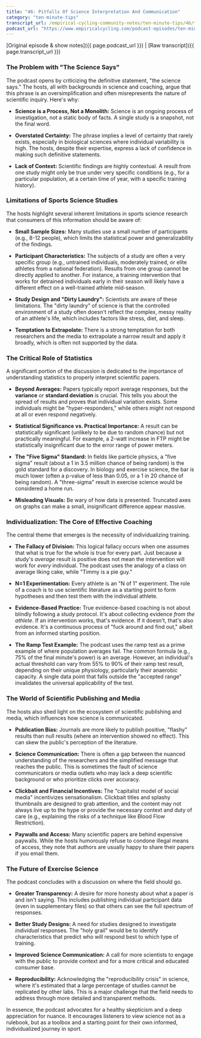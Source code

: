 ```yaml
---
title: "46: Pitfalls Of Science Interpretation And Communication"
category: "ten-minute-tips"
transcript_url: /empirical-cycling-community-notes/ten-minute-tips/46/tmt46 science interpretation (transcribed on 07-Aug-2025 11-57-31).txt
podcast_url: "https://www.empiricalcycling.com/podcast-episodes/ten-minute-tips-46-pitfalls-of-science-interpretation-and-communication"
---
```


[Original episode & show notes]({{ page.podcast_url }})   \|   [Raw transcript]({{ page.transcript_url }})

### The Problem with "The Science Says"

The podcast opens by criticizing the definitive statement, "the science says." The hosts, all with backgrounds in science and coaching, argue that this phrase is an oversimplification and often misrepresents the nature of scientific inquiry. Here's why:

-   **Science is a Process, Not a Monolith:** Science is an ongoing process of investigation, not a static body of facts. A single study is a snapshot, not the final word.
    
-   **Overstated Certainty:** The phrase implies a level of certainty that rarely exists, especially in biological sciences where individual variability is high. The hosts, despite their expertise, express a lack of confidence in making such definitive statements.
    
-   **Lack of Context:** Scientific findings are highly contextual. A result from one study might only be true under very specific conditions (e.g., for a particular population, at a certain time of year, with a specific training history).
    

### Limitations of Sports Science Studies

The hosts highlight several inherent limitations in sports science research that consumers of this information should be aware of:

-   **Small Sample Sizes:** Many studies use a small number of participants (e.g., 8-12 people), which limits the statistical power and generalizability of the findings.
    
-   **Participant Characteristics:** The subjects of a study are often a very specific group (e.g., untrained individuals, moderately trained, or elite athletes from a national federation). Results from one group cannot be directly applied to another. For instance, a training intervention that works for detrained individuals early in their season will likely have a different effect on a well-trained athlete mid-season.
    
-   **Study Design and "Dirty Laundry":** Scientists are aware of these limitations. The "dirty laundry" of science is that the controlled environment of a study often doesn't reflect the complex, messy reality of an athlete's life, which includes factors like stress, diet, and sleep.
    
-   **Temptation to Extrapolate:** There is a strong temptation for both researchers and the media to extrapolate a narrow result and apply it broadly, which is often not supported by the data.
    

### The Critical Role of Statistics

A significant portion of the discussion is dedicated to the importance of understanding statistics to properly interpret scientific papers.

-   **Beyond Averages:** Papers typically report average responses, but the **variance** or **standard deviation** is crucial. This tells you about the spread of results and proves that individual variation exists. Some individuals might be "hyper-responders," while others might not respond at all or even respond negatively.
    
-   **Statistical Significance vs. Practical Importance:** A result can be statistically significant (unlikely to be due to random chance) but not practically meaningful. For example, a 2-watt increase in FTP might be statistically insignificant due to the error range of power meters.
    
-   **The "Five Sigma" Standard:** In fields like particle physics, a "five sigma" result (about a 1 in 3.5 million chance of being random) is the gold standard for a discovery. In biology and exercise science, the bar is much lower (often a p-value of less than 0.05, or a 1 in 20 chance of being random). A "three-sigma" result in exercise science would be considered a home run.
    
-   **Misleading Visuals:** Be wary of how data is presented. Truncated axes on graphs can make a small, insignificant difference appear massive.
    

### Individualization: The Core of Effective Coaching

The central theme that emerges is the necessity of individualizing training.

-   **The Fallacy of Division:** This logical fallacy occurs when one assumes that what is true for the whole is true for every part. Just because a study's _average_ result is positive does not mean the intervention will work for _every_ individual. The podcast uses the analogy of a class on average liking cake, while "Timmy is a pie guy."
    
-   **N=1 Experimentation:** Every athlete is an "N of 1" experiment. The role of a coach is to use scientific literature as a starting point to form hypotheses and then test them with the individual athlete.
    
-   **Evidence-Based Practice:** True evidence-based coaching is not about blindly following a study protocol. It's about collecting evidence _from the athlete_. If an intervention works, that's evidence. If it doesn't, that's also evidence. It's a continuous process of "fuck around and find out," albeit from an informed starting position.
    
-   **The Ramp Test Example:** The podcast uses the ramp test as a prime example of where population averages fail. The common formula (e.g., 75% of the final minute's power) is an average. However, an individual's actual threshold can vary from 55% to 90% of their ramp test result, depending on their unique physiology, particularly their anaerobic capacity. A single data point that falls outside the "accepted range" invalidates the universal applicability of the test.
    

### The World of Scientific Publishing and Media

The hosts also shed light on the ecosystem of scientific publishing and media, which influences how science is communicated.

-   **Publication Bias:** Journals are more likely to publish positive, "flashy" results than null results (where an intervention showed no effect). This can skew the public's perception of the literature.
    
-   **Science Communication:** There is often a gap between the nuanced understanding of the researchers and the simplified message that reaches the public. This is sometimes the fault of science communicators or media outlets who may lack a deep scientific background or who prioritize clicks over accuracy.
    
-   **Clickbait and Financial Incentives:** The "capitalist model of social media" incentivizes sensationalism. Clickbait titles and splashy thumbnails are designed to grab attention, and the content may not always live up to the hype or provide the necessary context and duty of care (e.g., explaining the risks of a technique like Blood Flow Restriction).
    
-   **Paywalls and Access:** Many scientific papers are behind expensive paywalls. While the hosts humorously refuse to condone illegal means of access, they note that authors are usually happy to share their papers if you email them.
    

### The Future of Exercise Science

The podcast concludes with a discussion on where the field should go.

-   **Greater Transparency:** A desire for more honesty about what a paper is and isn't saying. This includes publishing individual participant data (even in supplementary files) so that others can see the full spectrum of responses.
    
-   **Better Study Designs:** A need for studies designed to investigate _individual_ responses. The "holy grail" would be to identify characteristics that predict who will respond best to which type of training.
    
-   **Improved Science Communication:** A call for more scientists to engage with the public to provide context and for a more critical and educated consumer base.
    
-   **Reproducibility:** Acknowledging the "reproducibility crisis" in science, where it's estimated that a large percentage of studies cannot be replicated by other labs. This is a major challenge that the field needs to address through more detailed and transparent methods.
    

In essence, the podcast advocates for a healthy skepticism and a deep appreciation for nuance. It encourages listeners to view science not as a rulebook, but as a toolbox and a starting point for their own informed, individualized journey in sport.